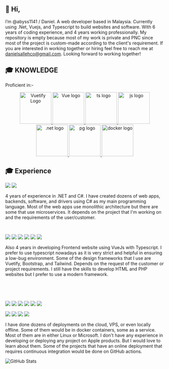 <h2 align="left">
  👋 Hi,
</h2>
 I’m @abyss1141 / Daniel. A web developer based in Malaysia. Currently using .Net, Vuejs, and Typescript to build websites and software. With 6 years of coding experience, and 4 years working professionally. My repository is empty because most of my work is private and PNC since most of the project is custom-made according to the client's requirement. 
 If you are interested in working together or hiring feel free to reach me at <a href="mailto:danielsallehco@gmail.com">danielsallehco@gmail.com</a>. Looking forward to working together!

<h2 align="left">
  🎓 KNOWLEDGE
</h2>
<p>
  Proficient in:-
</p>
<p align="center">
    <a href="https://vuetifyjs.com" target="_blank">
    <img alt="Vuetify Logo" height="100" src="https://cdn.vuetifyjs.com/images/logos/logo.svg">
    </a>
    <a href="https://vuejs.org" target="_blank" rel="noopener noreferrer"><img height="100" src="https://vuejs.org/images/logo.png" alt="Vue logo">
    </a>
    <a href="https://www.typescriptlang.org/" target="_blank" rel="noopener noreferrer"><img height="100" src="https://cdn.icon-icons.com/icons2/2415/PNG/512/typescript_original_logo_icon_146317.png" alt="ts logo">
    </a>
    <a href="https://www.javascript.com/" target="_blank" rel="noopener noreferrer"><img height="100" src="https://encrypted-tbn0.gstatic.com/images?q=tbn:ANd9GcTg2Fy-vRSgOhWBWoMvVsmTrko9BVfNrhckcFowdlfJXA&s" alt="js logo">
    </a>
    <a href="https://dotnet.microsoft.com/en-us/learn/dotnet/what-is-dotnet" target="_blank" rel="noopener noreferrer"><img height="100" src="https://upload.wikimedia.org/wikipedia/commons/thumb/7/7d/Microsoft_.NET_logo.svg/2048px-Microsoft_.NET_logo.svg.png" alt=".net logo">
    </a>
    <a href="https://wiki.postgresql.org/wiki/Main_Page" target="_blank" rel="noopener noreferrer"><img height="100" src="https://upload.wikimedia.org/wikipedia/commons/2/29/Postgresql_elephant.svg" alt="pg logo">
    </a>
      <a href="https://www.docker.com/" target="_blank" rel="noopener noreferrer"><img height="100" src="https://upload.wikimedia.org/wikipedia/en/thumb/f/f4/Docker_logo.svg/1920px-Docker_logo.svg.png" alt="docker logo">
    </a>
</p>

<h2 align="left">
  🎓 Experience
</h2>
<p float="left">
<img src="https://img.shields.io/badge/C%23-239120?style=for-the-badge&logo=c-sharp&logoColor=white" /> 
<img src="https://img.shields.io/badge/.NET-512BD4?style=for-the-badge&logo=dotnet&logoColor=white" />
</p>
<p>
  4 years of experience in .NET and C#. I have created dozens of web apps, backends, software, and drivers using C# as my main programming language.
  Most of the web apps use monolithic architecture but there are some that use microservices. It depends on the project that I'm working on and the requirements of the user/customer.
</p>


  
<p>&nbsp;</p>
<p float="left">
<img src="https://img.shields.io/badge/Vue%20js-35495E?style=for-the-badge&logo=vuedotjs&logoColor=4FC08D" /> 
<img src="https://img.shields.io/badge/Vuetify-1867C0?style=for-the-badge&logo=vuetify&logoColor=white" />
<img src="https://img.shields.io/badge/Tailwind_CSS-38B2AC?style=for-the-badge&logo=tailwind-css&logoColor=white" />
<img src="https://img.shields.io/badge/TypeScript-007ACC?style=for-the-badge&logo=typescript&logoColor=white" />
<img src="https://img.shields.io/badge/JavaScript-323330?style=for-the-badge&logo=javascript&logoColor=F7DF1E" />
<img src="https://img.shields.io/badge/Bootstrap-563D7C?style=for-the-badge&logo=bootstrap&logoColor=white" />
</p>
<p>
  Also 4 years in developing Frontend website using VueJs with Typescript. I prefer to use typescript nowadays as it is very strict and helpful in ensuring a low-bug environment. Some of the design frameworks that I use are Vuetify, Bootstrap, and Tailwind. Depends on the request of the customer or project requirements. I still have the skills to develop HTML and PHP websites but I prefer to use a modern framework.
</p>

<p>&nbsp;</p>


<p>&nbsp;</p>
<p float="left">
<img src="https://img.shields.io/badge/Docker-2CA5E0?style=for-the-badge&logo=docker&logoColor=white" />
<img src="https://img.shields.io/badge/Amazon_AWS-FF9900?style=for-the-badge&logo=amazonaws&logoColor=white" />
<img src="https://img.shields.io/badge/Digital_Ocean-0080FF?style=for-the-badge&logo=DigitalOcean&logoColor=white" />
<img src="https://img.shields.io/badge/GitHub_Actions-2088FF?style=for-the-badge&logo=github-actions&logoColor=white" />
<img src="https://img.shields.io/badge/Linode-00A95C?style=for-the-badge&logo=Linode&logoColor=white" />
<img src="https://img.shields.io/badge/Netlify-00C7B7?style=for-the-badge&logo=netlify&logoColor=white" />
</p>
<p float="left">
<img src="https://img.shields.io/badge/Alpine_Linux-0D597F?style=for-the-badge&logo=alpine-linux&logoColor=white" />
<img src="https://img.shields.io/badge/Cent%20OS-262577?style=for-the-badge&logo=CentOS&logoColor=white" />
<img src="https://img.shields.io/badge/Ubuntu-E95420?style=for-the-badge&logo=ubuntu&logoColor=white" />
<img src="https://img.shields.io/badge/Windows-0078D6?style=for-the-badge&logo=windows&logoColor=white" />
</p>

<p>
  I have done dozens of deployments on the cloud, VPS, or even locally offline. Some of them would be in docker containers, some as a service. Most of them are in either Linux or Microsoft. I don't have any experience in developing or deploying any project on Apple products. But I would love to learn about them. Some of the projects that have an online deployment that requires continuous integration would be done on GitHub actions. 
</p>

![GitHub Stats](https://github-readme-stats.vercel.app/api?username=abyss1141&show_icons=true&theme=radical)
